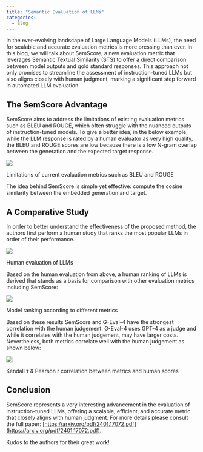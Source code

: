 ```yaml
---
title: "Semantic Evaluation of LLMs"
categories:
  - Blog
---
```

In the ever-evolving landscape of Large Language Models (LLMs), the need for scalable and accurate evaluation metrics is more pressing than ever. In this blog, we will talk about SemScore, a new evaluation metric that leverages Semantic Textual Similarity (STS) to offer a direct comparison between model outputs and gold standard responses. This approach not only promises to streamline the assessment of instruction-tuned LLMs but also aligns closely with human judgment, marking a significant step forward in automated LLM evaluation.

## The SemScore Advantage

SemScore aims to address the limitations of existing evaluation metrics such as BLEU and ROUGE, which often struggle with the nuanced outputs of instruction-tuned models. To give a better idea, in the below example, while the LLM response is rated by a human evaluator as very high quality, the BLEU and ROUGE scores are low because there is a low N-gram overlap between the generation and the expected target response.

![](https://media.licdn.com/dms/image/D4E12AQERCT7pjko1dA/article-inline_image-shrink_400_744/0/1707060209167?e=1712793600&v=beta&t=Y5wRPBA1CsIt4m0kufy3HfI1fdMS5jWj9euHCY9jcTU)

Limitations of current evaluation metrics such as BLEU and ROUGE

The idea behind SemScore is simple yet effective: compute the cosine similarity between the embedded generation and target.

## A Comparative Study

In order to better understand the effectiveness of the proposed method, the authors first perform a human study that ranks the most popular LLMs in order of their performance.

![](https://media.licdn.com/dms/image/D4E12AQGqBjswm7jAIg/article-inline_image-shrink_400_744/0/1707060991077?e=1712793600&v=beta&t=FFluRS9J2mrcYMpne66KTlyeRFt1YslDwayubm82WEE)

Human evaluation of LLMs

Based on the human evaluation from above, a human ranking of LLMs is derived that stands as a basis for comparison with other evaluation metrics including SemScore:

![](https://media.licdn.com/dms/image/D4E12AQGRgvMHqailuw/article-inline_image-shrink_400_744/0/1707061113716?e=1712793600&v=beta&t=qR7xZkO9g662CYl3mgkdyuudm_P1l8G3KcQPfskNsfw)

Model ranking according to different metrics

Based on these results SemScore and G-Eval-4 have the strongest correlation with the human judgement. G-Eval-4 uses GPT-4 as a judge and while it correlates with the human judgement, may have larger costs. Nevertheless, both metrics correlate well with the human judgement as shown below:

![](https://media.licdn.com/dms/image/D4E12AQErbeMDdBrtHA/article-inline_image-shrink_400_744/0/1707061718158?e=1712793600&v=beta&t=0Y2hfUD0oULk1Ko7MaNQRQFDBbvkTp8Pe0wCMLZlx3A)

Kendall τ & Pearson r correlation between metrics and human scores

## Conclusion

SemScore represents a very interesting advancement in the evaluation of instruction-tuned LLMs, offering a scalable, efficient, and accurate metric that closely aligns with human judgment. For more details please consult the full paper: [https://arxiv.org/pdf/2401.17072.pdf](https://arxiv.org/pdf/2401.17072.pdf).

Kudos to the authors for their great work!
